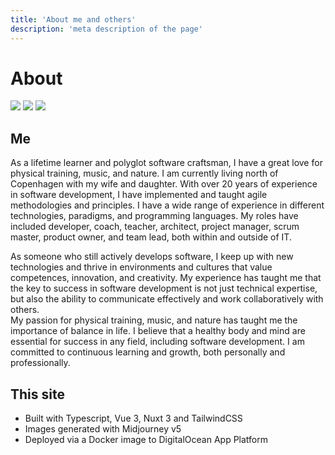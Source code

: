 ```yaml
---
title: 'About me and others'
description: 'meta description of the page'
---
```

<!-- Content of the page -->

# About

<div class="flex justify-center">
  <img src="img/guitar.jpg" class="lg:w-48 md:w-48 w-32 rounded-lg mt-4 lg:mx-12 md:mx-8 mx-4">
  <img src="img/family.jpg" class="lg:w-48 md:w-48 w-32 rounded-lg mt-4 lg:mx-12 md:mx-8 mx-4">
  <img src="img/fitness.jpg" class="lg:w-48 md:w-48 w-32 rounded-lg mt-4 lg:mx-12 md:mx-8 mx-4">
</div>

## Me

As a lifetime learner and polyglot software craftsman, I have a great love for physical training, music, and nature. I am currently living north of Copenhagen with my wife and daughter. With over 20 years of experience in software development, I have implemented and taught agile methodologies and principles. I have a wide range of experience in different technologies, paradigms, and programming languages. My roles have included developer, coach, teacher, architect, project manager, scrum master, product owner, and team lead, both within and outside of IT.
<div class="m-2"></div>
As someone who still actively develops software, I keep up with new technologies and thrive in environments and cultures that value competences, innovation, and creativity. My experience has taught me that the key to success in software development is not just technical expertise, but also the ability to communicate effectively and work collaboratively with others.
<div class="m-2"></div>
My passion for physical training, music, and nature has taught me the importance of balance in life. I believe that a healthy body and mind are essential for success in any field, including software development. I am committed to continuous learning and growth, both personally and professionally.
<br>

## This site


* Built with Typescript, Vue 3, Nuxt 3 and TailwindCSS
* Images generated with Midjourney v5
* Deployed via a Docker image to DigitalOcean App Platform